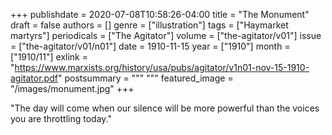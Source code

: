 +++
publishdate = 2020-07-08T10:58:26-04:00
title = "The Monument"
draft = false
authors = []
genre = ["illustration"]
tags = ["Haymarket martyrs"]
periodicals = ["The Agitator"]
volume = ["the-agitator/v01"]
issue = ["the-agitator/v01/n01"]
date = 1910-11-15
year = ["1910"]
month = ["1910/11"]
exlink = "https://www.marxists.org/history/usa/pubs/agitator/v1n01-nov-15-1910-agitator.pdf"
postsummary = """ """
featured_image = "/images/monument.jpg"
+++

"The day will come when our silence will be more powerful than the voices you are throttling today."
